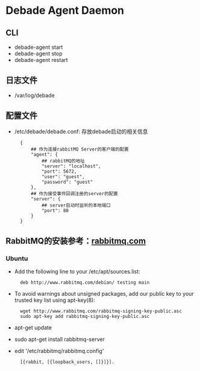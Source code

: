 Debade Agent Daemon
============

## CLI

* debade-agent start
* debade-agent stop
* debade-agent restart

## 日志文件

* /var/log/debade

## 配置文件

* /etc/debade/debade.conf: 存放debade启动的相关信息

        
        {
            ## 作为连接rabbitMQ Server的客户端的配置
            "agent": {
                ## rabbitMQ的地址
                "server": "localhost",
                "port": 5672,
                "user": "guest",
                "password": "guest"
            },
            ## 作为接受事件回调注册的server的配置
            "server": {
                ## server启动时监听的本地端口
                "port": 80
            }
        }

## RabbitMQ的安装参考：[rabbitmq.com](http://www.rabbitmq.com/download.html)

### Ubuntu

* Add the following line to your /etc/apt/sources.list:

        deb http://www.rabbitmq.com/debian/ testing main

* To avoid warnings about unsigned packages, add our public key to your trusted key list using apt-key(8):

        wget http://www.rabbitmq.com/rabbitmq-signing-key-public.asc
        sudo apt-key add rabbitmq-signing-key-public.asc

* apt-get update

* sudo apt-get install rabbitmq-server

* edit '/etc/rabbitmq/rabbitmq.config'
    
        [{rabbit, [{loopback_users, []}]}].

